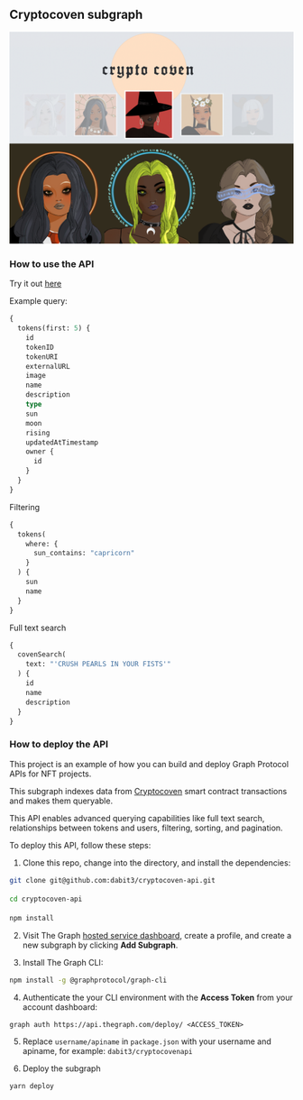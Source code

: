 ## Cryptocoven subgraph

![Cryptocoven subgraph](headerimage.png)

### How to use the API

Try it out [here](https://thegraph.com/hosted-service/subgraph/dabit3/cryptocovenapi)

Example query:

```graphql
{
  tokens(first: 5) {
    id
    tokenID
    tokenURI
    externalURL
    image 
    name 
    description
    type 
    sun 
    moon 
    rising 
    updatedAtTimestamp 
    owner {
      id 
    }
  }
}

```

Filtering

```graphql
{
  tokens(
    where: {
      sun_contains: "capricorn"
    }
  ) {
    sun 
    name
  }
}
```

Full text search

```graphql
{
  covenSearch(
    text: "'CRUSH PEARLS IN YOUR FISTS'"
  ) {
    id
    name
    description
  }
}
```


### How to deploy the API

This project is an example of how you can build and deploy Graph Protocol APIs for NFT projects.

This subgraph indexes data from [Cryptocoven](https://etherscan.io/address/0x5180db8F5c931aaE63c74266b211F580155ecac8) smart contract transactions and makes them queryable.

This API enables advanced querying capabilities like full text search, relationships between tokens and users, filtering, sorting, and pagination.

To deploy this API, follow these steps:

1. Clone this repo, change into the directory, and install the dependencies:

```sh
git clone git@github.com:dabit3/cryptocoven-api.git

cd cryptocoven-api

npm install
```

2. Visit The Graph [hosted service dashboard](https://thegraph.com/hosted-service/), create a profile, and create a new subgraph by clicking __Add Subgraph__.

3. Install The Graph CLI:

```sh
npm install -g @graphprotocol/graph-cli
```

4. Authenticate the your CLI environment with the __Access Token__ from your account dashboard:

```
graph auth https://api.thegraph.com/deploy/ <ACCESS_TOKEN>
```

5. Replace `username/apiname` in `package.json` with your username and apiname, for example: `dabit3/cryptocovenapi`

6. Deploy the subgraph

```sh
yarn deploy
```